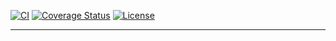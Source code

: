 [![CI](https://github.com/bmaupin/langtrends-data/workflows/CI/badge.svg)](https://github.com/bmaupin/langtrends-data/actions)
[![Coverage Status](https://coveralls.io/repos/github/bmaupin/langtrends-data/badge.svg)](https://coveralls.io/github/bmaupin/langtrends-data)
[![License](https://img.shields.io/badge/license-MIT-blue.svg)](https://github.com/bmaupin/langtrends-data/blob/master/LICENSE)

---
